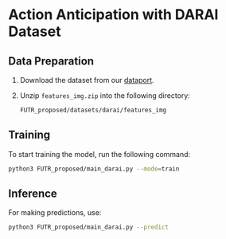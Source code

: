 # Action Anticipation with DARAI Dataset

## Data Preparation

1. Download the dataset from our [dataport](https://ieee-dataport.org/open-access/darai-daily-activity-recordings-ai-and-ml-applications).  
2. Unzip `features_img.zip` into the following directory:  

   ```bash
   FUTR_proposed/datasets/darai/features_img
   ```

## Training

To start training the model, run the following command:

```bash
python3 FUTR_proposed/main_darai.py --mode=train
```

## Inference
For making predictions, use:
```bash
python3 FUTR_proposed/main_darai.py --predict
```